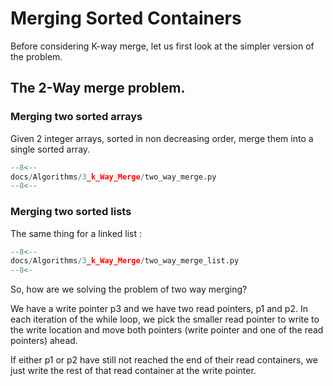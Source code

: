 # Merging Sorted Containers

Before considering K-way merge, let us first look at the simpler version of the problem.

## The 2-Way merge problem.

### Merging two sorted arrays

Given 2 integer arrays, sorted in non decreasing order, merge them into a single sorted array. 


```python
--8<--
docs/Algorithms/3_k_Way_Merge/two_way_merge.py
--8<--
```

### Merging two sorted lists

The same thing for a linked list :

```python
--8<--
docs/Algorithms/3_k_Way_Merge/two_way_merge_list.py
--8<-
```


So, how are we solving the problem of two way merging?

We have a write pointer p3 and we have two read pointers, p1 and p2.
In each iteration of the while loop, we pick the smaller read pointer to write to the write location and move both pointers (write pointer and one of the read pointers) ahead.

If either p1 or p2 have still not reached the end of their read containers, we just write the rest of that read container at the write pointer.
